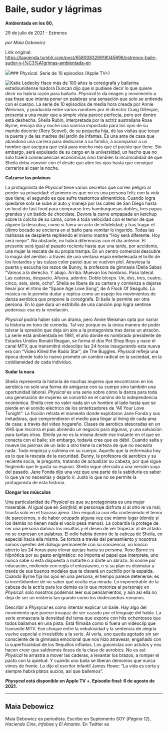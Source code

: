 # Baile, sudor y lágrimas

**Ambientada en los 80,**

29 de julio de 2021 - Estrenos

_por Maia Debowicz_

Link original: https://laagenda.tumblr.com/post/658008326918045696/estrenos-baile-sudor-y-l%C3%A1grimas-ambientada-en

![](https://64.media.tumblr.com/86987fd1a27eb262b6617ad159077722/ce28b2550565f228-7d/s500x750/2863e3059489b5b61257cddb3cc847a4a971f9ec.jpg)### *Physical*. Serie de 10 episodios (Apple TV+)

![Katie Ledecky](https://64.media.tumblr.com/59776546dea63561703b206d68e85687/ce28b2550565f228-7e/s400x600/8e0fb3e18fcd08b0fcb075e54edc6c8251099c10.jpg)
Hace más de 100 años la coreógrafa y bailarina estadounidense Isadora Duncan dijo que si pudiese decir lo que quiere decir no habría razón para bailarlo. *Physical* le da imagen y movimiento a esa frase que intenta poner en palabras una sensación que solo se entiende con el cuerpo. La serie de 10 episodios de media hora creada por Annie Weisman, y producida entre varios nombres por el director Craig Gillespie, presenta a una mujer que a simple vista parece perfecta, pero por dentro está deshecha. Sheila Rubin, interpretada por la actriz australiana Rose Byrne, ensaya día y noche una sonrisa impostada para los ojos de su marido docente (Rory Scovel), de su pequeña hija, de las visitas que tocan la puerta y de las madres del jardín de infantes. Es una ama de casa que abandonó una carrera para dedicarse a su familia, a acompañar a un hombre que asegura que está para mucho más que el puesto que tiene. Sin embargo, será expulsado de su cargo en la universidad, un hecho que no solo traerá consecuencias económicas sino también la incomodidad de que Sheila deba convivir con él desde que abre los ojos hasta que consigue cerrarlos al caer la noche. 

**Calzarse las polainas**  

La protagonista de *Physical* tiene varios secretos que corren peligro al perder su privacidad: el primero es que no es una persona feliz con la vida que tiene; el segundo es que sufre trastornos alimenticios. Cuando logra quedarse sola se sube al auto y maneja por las calles de San Diego hasta un local de fast food para comprarse tres hamburguesas dobles, tres papas grandes y un batido de chocolate. Devora la carne empapada en ketchup sobre la colcha de su cama, come a toda velocidad con el temor de que alguien la descubra, como si fuera un acto de infidelidad; y tras tragar el último bocado se encierra en el baño para vomitar lo ingerido. Todas las mañanas se despierta repitiendo el mismo mantra “Hoy será diferente. Hoy será mejor”. No obstante, no habrá diferencias con el día anterior. El presente será igual al pasado reciente hasta que una tarde, por accidente, una mujer la rescata de su propia trampa. En un centro comercial descubre la magia del aeróbic: a través de una ventana espía embelesada el brillo de los leotardos y las calzas color pastel que se vuelven piel. Atraviesa la puerta y escucha los rezos de Bunny, la profesora de gimnasia (Della Saba): “Vamos a la derecha. Y abajo. Arriba. Muevan los hombros. Paso lateral. Las caderas, despacio. Afuera, adentro. Doble bíceps. Un, dos, tres, cuatro, cinco, seis, siete, ocho”. Sheila se libera de su cartera y comienza a dejarse llevar por el ritmo de “Space Age Love Song”, de A Flock Of Seagulls. La música no le permite dudar y replica como un espejo los movimientos de danza aeróbica que propone la coreógrafa. El baile le permite ser otra persona. En lo que dura un estribillo de una canción pop logra sentirse poderosa: esa es la revelación. 

*Physical* podría haber sido un drama, pero Annie Weisman opta por narrar la historia en tono de comedia. Tal vez porque es la única manera de poder tolerar la opresión que deja sin aire a la protagonista tras darse un atracón. La serie está ambientada en 1981, el año donde es nombrado presidente de Estados Unidos Ronald Reagan, se forma el dúo Pet Shop Boys y nace el canal MTV, que transmitirá videoclips las 24 horas inaugurando esta nueva era con “Video Killed the Radio Star”, de The Buggles. *Physical* refleja una época donde todo lo nuevo promete un cambio radical en la sociedad, en la cotidianeidad de cada individuo. 

**Sudar la nuca**  

Sheila representa la historia de muchas mujeres que encontraron en los aerobics no solo una forma de amigarse con su cuerpo sino también una oportunidad laboral. *Physical* es una serie sobre cómo la danza para toda una generación de mujeres se convirtió en el camino de la independencia económica. Sheila cree no valer nada sin un hombre al lado hasta que se pierde en el sonido eléctrico de los sintetizadores de “All Your Love Tonight”. La ficción retrata el momento donde explotaron Jane Fonda y sus imitadoras, que comprendieron el medio para llegar al living de cada ama de casa: a través del video hogareño. Clases de aerobics atesoradas en un VHS que recorría el país abriendo un negocio para algunas, y una salvación para tantas otras. Sheila ya no es la misma desde ese instante en el que se conecta con el baile; sin embargo, todavía cree que es débil. Cuando salta y mueve las piernas de un lado a otro tiene la certeza de que no necesita nada. Todo empieza y culmina en su cuerpo. Aquello que la enfermaba hoy es lo que la rescata de la oscuridad. Bunny, la profesora de aerobics y su reciente socia, le pregunta, tratando de actualizar su cabeza, por qué sigue fingiendo que le gusta su esposo. Sheila sigue aferrada a una versión suya del pasado. Jane Fonda dijo una vez que una parte de la sabiduría es saber lo que ya no necesitas y dejarlo ir. Justo lo que no se permite la protagonista de esta historia. 

**Elongar los músculos**  
 
Una particularidad de *Physical* es que su protagonista es una mujer miserable. Al igual que en *Seinfeld*, el personaje disfruta si al otro le va mal; triunfa solo en el fracaso ajeno. Uno empatiza con ella conteniendo el temor de parecernos, o de haber ocupado alguna vez ese mismo lugar (donde si los demás no tienen nada el vacío pesa menos). La cobardía la protege de ser una persona dañina: los insultos y el deseo de ver tropezar al de al lado no se expresan en palabras. El odio habita dentro de la cabeza de Sheila, en especial hacia ella misma. Se tortura a través del pensamiento y nosotros somos oyentes del diálogo permanente con su conciencia, un kiosco abierto las 24 horas para elevar quejas hacia su persona. Rose Byrne es hipnótica por su gesto enigmático: no importa el papel que interprete, uno nunca sabe si está dispuesta a matarte o a darte un abrazo. Si sonríe por educación, midiendo con regla el entusiasmo, o si su plan es disimular a través de sus buenos modales que te clavará un cuchillo por la espalda. Cuando Byrne fija los ojos en una persona, el tiempo parece detenerse: es la incertidumbre de no saber qué oculta esa mirada. Lo impenetrable de la cabeza de la actriz para los demás es lo que motoriza al personaje en *Physical*: solo nosotros podemos leer sus pensamientos, y aún así ella no deja de ser un misterio tan grande como los dodecaedros romanos. 

Describir a *Physycal* es como intentar explicar un baile. Hay algo del movimiento que parece incapaz de ser cazado por el lenguaje del habla. La serie enmascara la densidad del tema que expone con hits ochentosos que todos bailamos en una pista. Está filmada como si fuera un videoclip que transmite MTV. Ese choque entre la nebulosidad y la sentencia de alegría vuelve especial e irresistible a la serie. Al verla, uno queda agotado sin ser consciente de la gimnasia emocional que nos hizo atravesar, engañado con la superficialidad de los flequillos inflados. Los guionistas son astutos y nos hacen creer que saldremos ilesos de la clase de aerobics. No es así: *Physical* te arrastra a mover las caderas, a levantar los brazos, a romper el pacto con la quietud. Y cuando uno baila se liberan demonios que nunca vimos de frente. Lo dijo el escritor infantil James Howe: “La vida es corta y siempre habrá platos sucios, así que bailemos”.

***Physycal* está disponible en Apple TV +. Episodio final: 6 de agosto de 2021.**

  




---

 Maia Debowicz
--------------

Maia Debowicz es periodista. Escribe en Suplemento SOY (*Página 12*), *Haciendo Cine*, *Infobae* y *El Amante*. En Twitter es 

